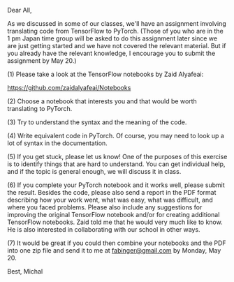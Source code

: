 Dear All,

As we discussed in some of our classes, we'll have an assignment involving translating code from TensorFlow to PyTorch. (Those of you who are in the 1 pm Japan time group will be asked to do this assignment later since we are just getting started and we have not covered the relevant material. But if you already have the relevant knowledge, I encourage you to submit the assignment by May 20.)

(1) Please take a look at the TensorFlow notebooks by Zaid Alyafeai:

https://github.com/zaidalyafeai/Notebooks

(2) Choose a notebook that interests you and that would be worth translating to PyTorch.

(3) Try to understand the syntax and the meaning of the code.

(4) Write equivalent code in PyTorch. Of course, you may need to look up a lot of syntax in the documentation.

(5) If you get stuck, please let us know! One of the purposes of this exercise is to identify things that are hard to understand. You can get individual help, and if the topic is general enough, we will discuss it in class.

(6) If you complete your PyTorch notebook and it works well, please submit the result. Besides the code, please also send a report in the PDF format describing how your work went, what was easy, what was difficult, and where you faced problems. Please also include any suggestions for improving the original TensorFlow notebook and/or for creating additional TensorFlow notebooks. Zaid told me that he would very much like to know. He is also interested in collaborating with our school in other ways.

(7) It would be great if you could then combine your notebooks and the PDF into one zip file and send it to me at fabinger@gmail.com by Monday, May 20.

Best,
Michal

